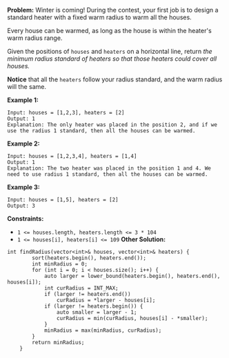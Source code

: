 **Problem:**
Winter is coming! During the contest, your first job is to design a standard heater with a fixed warm radius to warm all the houses.

Every house can be warmed, as long as the house is within the heater's warm radius range. 

Given the positions of `houses` and `heaters` on a horizontal line, return *the minimum radius standard of heaters so that those heaters could cover all houses.*

**Notice** that all the `heaters` follow your radius standard, and the warm radius will the same.

 

**Example 1:**

```
Input: houses = [1,2,3], heaters = [2]
Output: 1
Explanation: The only heater was placed in the position 2, and if we use the radius 1 standard, then all the houses can be warmed.
```

**Example 2:**

```
Input: houses = [1,2,3,4], heaters = [1,4]
Output: 1
Explanation: The two heater was placed in the position 1 and 4. We need to use radius 1 standard, then all the houses can be warmed.
```

**Example 3:**

```
Input: houses = [1,5], heaters = [2]
Output: 3
```

 

**Constraints:**

- `1 <= houses.length, heaters.length <= 3 * 104`
- `1 <= houses[i], heaters[i] <= 109`
**Other Solution:**
```
int findRadius(vector<int>& houses, vector<int>& heaters) {
        sort(heaters.begin(), heaters.end());
        int minRadius = 0;
        for (int i = 0; i < houses.size(); i++) {
            auto larger = lower_bound(heaters.begin(), heaters.end(), houses[i]);
            int curRadius = INT_MAX;
            if (larger != heaters.end())
                curRadius = *larger - houses[i];
            if (larger != heaters.begin()) {
                auto smaller = larger - 1;
                curRadius = min(curRadius, houses[i] - *smaller);
            }
            minRadius = max(minRadius, curRadius);
        }
        return minRadius;
    }
```